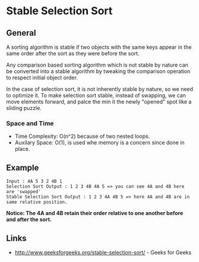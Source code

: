 # Stable Selection Sort

## General
A sorting algorithm is stable if two objects with the same keys appear in the same order after the 
sort as they were before the sort.

Any comparison based sorting algorithm which is not stable by nature can be converted into a stable
algorithm by tweaking the comparison operation to respect initial object order.

In the case of selection sort, it is not inherently stable by nature, so we need to optimize it.
To make selection sort stable, instead of swapping, we can move elements forward, and palce the min
it the newly "opened" spot like a sliding puzzle.

### Space and Time
* Time Complexity: O(n^2) because of two nested loops.
* Auxilary Space:  O(1), is used whe memory is a concern since done in place.

## Example

```
Input : 4A 5 3 2 4B 1
Selection Sort Output : 1 2 3 4B 4A 5 => you can see 4A and 4B here are 'swapped'
Stable Selection Sort Output : 1 2 3 4A 4B 5 => here 4A and 4B are in same relative position.
```

**Notice: The 4A and 4B retain their order relative to one another before and after the sort.**

## Links
* http://www.geeksforgeeks.org/stable-selection-sort/ - Geeks for Geeks